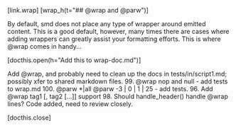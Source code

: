 [link.wrap]
[wrap_h(t="## @wrap and @parw")]

By default, smd does not place any type of wrapper around emitted content. This is a good default, however, many times there are cases where adding wrappers can greatly assist your formatting efforts. This is where @wrap comes in handy...

[docthis.open(h="Add this to wrap-doc.md")]

Add @wrap, and probably need to clean up the docs in tests/in/script1.md; possibly xfer to shared markdown files.
99. @wrap nop and null - add tests to wrap.md
100. @parw *|all @parw -3 | 0 | 1 | 25 - add tests.
96. Add @wrap tag1 [, tag2 [...]] support
98. Should handle_header() handle @wrap lines? Code added, need to review closely.


[docthis.close]


